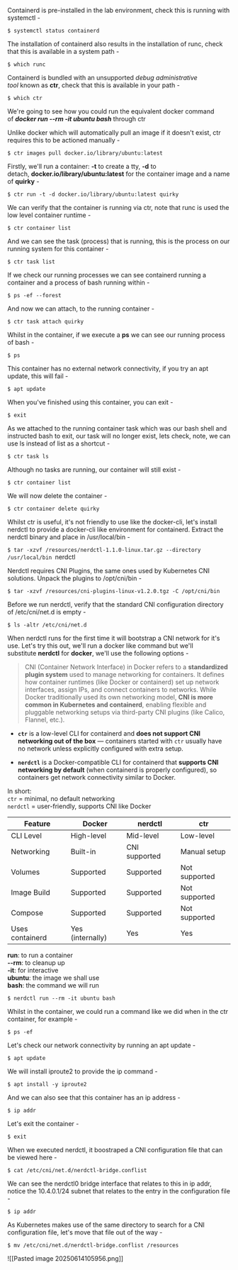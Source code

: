 Containerd is pre-installed in the lab environment, check this is running with systemctl -

`$ systemctl status containerd`

The installation of containerd also results in the installation of runc, check that this is available in a system path -

`$ which runc`

Containerd is bundled with an unsupported _debug administrative tool_ known as **ctr**, check that this is available in your path -

`$ which ctr`

We're going to see how you could run the equivalent docker command of **_docker run --rm -it ubuntu bash_** through ctr

Unlike docker which will automatically pull an image if it doesn't exist, ctr requires this to be actioned manually -

`$ ctr images pull docker.io/library/ubuntu:latest`

Firstly, we'll run a container: **-t** to create a tty, **-d** to detach, **docker.io/library/ubuntu:latest** for the container image and a name of **quirky** -

`$ ctr run -t -d docker.io/library/ubuntu:latest quirky`

We can verify that the container is running via ctr, note that runc is used the low level container runtime -

`$ ctr container list`

And we can see the task (process) that is running, this is the process on our running system for this container -

`$ ctr task list`

If we check our running processes we can see containerd running a container and a process of bash running within -

`$ ps -ef --forest`

And now we can attach, to the running container -

`$ ctr task attach quirky`

Whilst in the container, if we execute a **ps** we can see our running process of bash -

`$ ps`

This container has no external network connectivity, if you try an apt update, this will fail -

`$ apt update`

When you've finished using this container, you can exit -

`$ exit`

As we attached to the running container task which was our bash shell and instructed bash to exit, our task will no longer exist, lets check, note, we can use ls instead of list as a shortcut -

`$ ctr task ls`

Although no tasks are running, our container will still exist -

`$ ctr container list`

We will now delete the container -

`$ ctr container delete quirky`

Whilst ctr is useful, it's not friendly to use like the docker-cli, let's install nerdctl to provide a docker-cli like environment for containerd. Extract the nerdctl binary and place in /usr/local/bin -

`$ tar -xzvf /resources/nerdctl-1.1.0-linux.tar.gz --directory /usr/local/bin `nerdctl

Nerdctl requires CNI Plugins, the same ones used by Kubernetes CNI solutions. Unpack the plugins to /opt/cni/bin -

`$ tar -xzvf /resources/cni-plugins-linux-v1.2.0.tgz -C /opt/cni/bin`

Before we run nerdctl, verify that the standard CNI configuration directory of /etc/cni/net.d is empty -

`$ ls -altr /etc/cni/net.d`

When nerdctl runs for the first time it will bootstrap a CNI network for it's use. Let's try this out, we'll run a docker like command but we'll substitute **nerdctl** for **docker**, we'll use the following options -

>CNI (Container Network Interface) in Docker refers to a **standardized plugin system** used to manage networking for containers. It defines how container runtimes (like Docker or containerd) set up network interfaces, assign IPs, and connect containers to networks. While Docker traditionally used its own networking model, **CNI is more common in Kubernetes and containerd**, enabling flexible and pluggable networking setups via third-party CNI plugins (like Calico, Flannel, etc.).

- **`ctr`** is a low-level CLI for containerd and **does not support CNI networking out of the box** — containers started with `ctr` usually have no network unless explicitly configured with extra setup.

- **`nerdctl`** is a Docker-compatible CLI for containerd that **supports CNI networking by default** (when containerd is properly configured), so containers get network connectivity similar to Docker.

In short:  
 `ctr` = minimal, no default networking  
 `nerdctl` = user-friendly, supports CNI like Docker

| Feature         | Docker           | nerdctl       | ctr           |
| --------------- | ---------------- | ------------- | ------------- |
| CLI Level       | High-level       | Mid-level     | Low-level     |
| Networking      | Built-in         | CNI supported | Manual setup  |
| Volumes         | Supported        | Supported     | Not supported |
| Image Build     | Supported        | Supported     | Not supported |
| Compose         | Supported        | Supported     | Not supported |
| Uses containerd | Yes (internally) | Yes           | Yes           |

**run**: to run a container  
**--rm**: to cleanup up  
**-it**: for interactive  
**ubuntu**: the image we shall use  
**bash**: the command we will run

`$ nerdctl run --rm -it ubuntu bash`

Whilst in the container, we could run a command like we did when in the ctr container, for example -

`$ ps -ef`

Let's check our network connectivity by running an apt update -

`$ apt update`

We will install iproute2 to provide the ip command -

`$ apt install -y iproute2`

And we can also see that this container has an ip address -

`$ ip addr`

Let's exit the container -

`$ exit`

When we executed nerdctl, it boostraped a CNI configuration file that can be viewed here -

`$ cat /etc/cni/net.d/nerdctl-bridge.conflist`

We can see the nerdctl0 bridge interface that relates to this in ip addr, notice the 10.4.0.1/24 subnet that relates to the entry in the configuration file -

`$ ip addr`

As Kubernetes makes use of the same directory to search for a CNI configuration file, let's move that file out of the way -

`$ mv /etc/cni/net.d/nerdctl-bridge.conflist /resources`

![[Pasted image 20250614105956.png]]